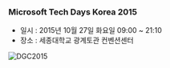 ### Microsoft Tech Days Korea 2015

- 일시 : 2015년 10월 27일 화요일 09:00 ~ 21:10
- 장소 : 세종대학교 광계토관 컨벤션센터

 ![DGC2015](https://github.com/DevStarSJ/Study/blob/master/Blog/Conference/2015/image/small.2015-10-27-Techdays.01.jpg?raw=true)
